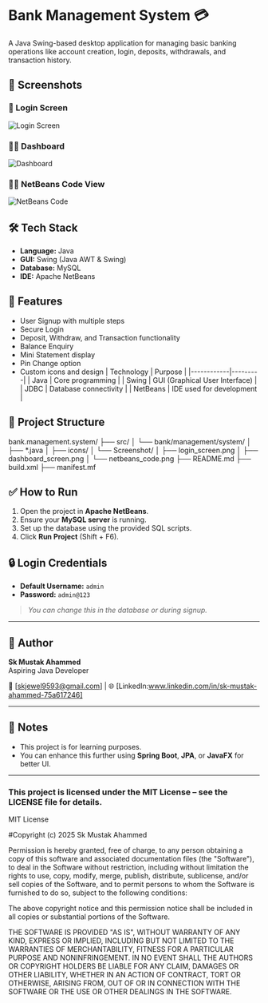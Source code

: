# Bank Management System 💳

A Java Swing-based desktop application for managing basic banking operations like account creation, login, deposits, withdrawals, and transaction history.

## 📸 Screenshots

### 🔐 Login Screen
![Login Screen](src/bank/management/system/Screenshot/login_screen.png)

### 🧑‍💼 Dashboard
![Dashboard](src/bank/management/system/Screenshot/dashboard_screen.png)

### 🧑‍💻 NetBeans Code View
![NetBeans Code](src/bank/management/system/Screenshot/netbeans_code.png)

## 🛠️ Tech Stack

- **Language:** Java
- **GUI:** Swing (Java AWT & Swing)
- **Database:** MySQL
- **IDE:** Apache NetBeans

## 🚀 Features

- User Signup with multiple steps
- Secure Login
- Deposit, Withdraw, and Transaction functionality
- Balance Enquiry
- Mini Statement display
- Pin Change option
- Custom icons and design
| Technology | Purpose |
|------------|---------|
| Java       | Core programming |
| Swing      | GUI (Graphical User Interface) |
| JDBC       | Database connectivity |
| NetBeans   | IDE used for development |

## 📂 Project Structure

bank.management.system/
├── src/
│ └── bank/management/system/
│ ├── *.java
│ ├── icons/
│ └── Screenshot/
│ ├── login_screen.png
│ ├── dashboard_screen.png
│ └── netbeans_code.png
├── README.md
├── build.xml
├── manifest.mf


## ✅ How to Run

1. Open the project in **Apache NetBeans**.
2. Ensure your **MySQL server** is running.
3. Set up the database using the provided SQL scripts.
4. Click **Run Project** (Shift + F6).

## 🔒 Login Credentials

- **Default Username:** `admin`
- **Password:** `admin@123`
> *You can change this in the database or during signup.*

---

## 🤝 Author

**Sk Mustak Ahammed**  
Aspiring Java Developer  

📧 [skjewel9593@gmail.com] | 🌐 [LinkedIn:www.linkedin.com/in/sk-mustak-ahammed-75a617246]

---

## 📌 Notes

- This project is for learning purposes.
- You can enhance this further using **Spring Boot**, **JPA**, or **JavaFX** for better UI.

---

### This project is licensed under the MIT License – see the LICENSE file for details.
MIT License

#Copyright (c) 2025 Sk Mustak Ahammed

Permission is hereby granted, free of charge, to any person obtaining a copy
of this software and associated documentation files (the "Software"), to deal
in the Software without restriction, including without limitation the rights
to use, copy, modify, merge, publish, distribute, sublicense, and/or sell
copies of the Software, and to permit persons to whom the Software is
furnished to do so, subject to the following conditions:

The above copyright notice and this permission notice shall be included in all
copies or substantial portions of the Software.

THE SOFTWARE IS PROVIDED "AS IS", WITHOUT WARRANTY OF ANY KIND, EXPRESS OR
IMPLIED, INCLUDING BUT NOT LIMITED TO THE WARRANTIES OF MERCHANTABILITY,
FITNESS FOR A PARTICULAR PURPOSE AND NONINFRINGEMENT. IN NO EVENT SHALL THE
AUTHORS OR COPYRIGHT HOLDERS BE LIABLE FOR ANY CLAIM, DAMAGES OR OTHER
LIABILITY, WHETHER IN AN ACTION OF CONTRACT, TORT OR OTHERWISE, ARISING FROM,
OUT OF OR IN CONNECTION WITH THE SOFTWARE OR THE USE OR OTHER DEALINGS IN THE
SOFTWARE.



